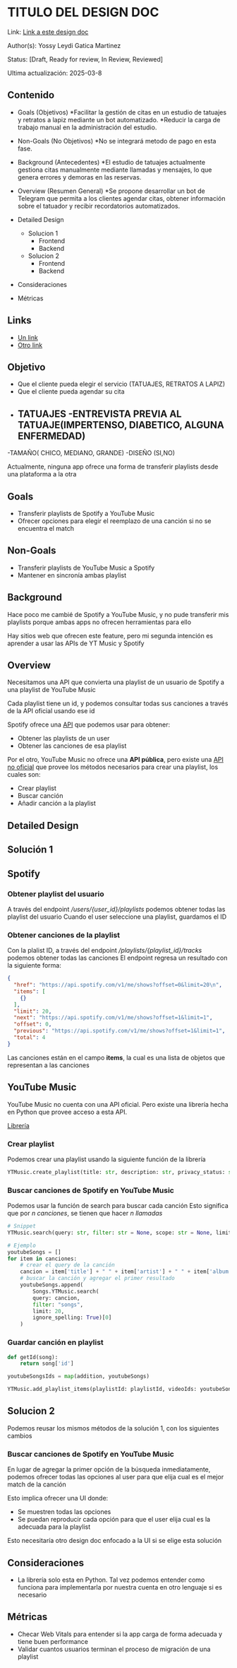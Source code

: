 # TITULO DEL DESIGN DOC
Link: [Link a este design doc](#)

Author(s): Yossy Leydi Gatica Martinez 

Status: [Draft, Ready for review, In Review, Reviewed]

Ultima actualización: 2025-03-8

## Contenido
- Goals (Objetivos)
*Facilitar la gestión de citas en un estudio de tatuajes y retratos a lapiz mediante un bot automatizado.
*Reducir la carga de trabajo manual en la administración del estudio.
- Non-Goals (No Objetivos)
*No se integrará metodo de pago en esta fase.

- Background (Antecedentes)
  *El estudio de tatuajes actualmente gestiona citas manualmente
  mediante llamadas y mensajes, lo que genera errores y demoras en las reservas.
  
- Overview (Resumen General)
*Se propone desarrollar un bot de Telegram que permita a los clientes agendar citas, obtener información sobre el tatuador y recibir recordatorios automatizados.

- Detailed Design
  - Solucion 1
    - Frontend
    - Backend
  - Solucion 2
    - Frontend
    - Backend
- Consideraciones
- Métricas

## Links
- [Un link](#)
- [Otro link](#)

## Objetivo
*  Que el cliente pueda elegir el servicio (TATUAJES, RETRATOS A LAPIZ)
*  Que el cliente pueda agendar su cita
*  TATUAJES
   -ENTREVISTA PREVIA AL TATUAJE(IMPERTENSO, DIABETICO, ALGUNA ENFERMEDAD)
   -
  -TAMAÑO( CHICO, MEDIANO, GRANDE)
  -DISEÑO (SI,NO)
   
  

Actualmente, ninguna app ofrece una forma de transferir playlists desde una plataforma a la otra

## Goals
- Transferir playlists de Spotify a YouTube Music
- Ofrecer opciones para elegir el reemplazo de una canción si no se encuentra el match
## Non-Goals
- Transferir playlists de YouTube Music a Spotify
- Mantener en sincronía ambas playlist

## Background
Hace poco me cambié de Spotify a YouTube Music, y no pude transferir mis playlists porque ambas apps no ofrecen herramientas para ello

Hay sitios web que ofrecen este feature, pero mi segunda intención es aprender a usar las APIs de YT Music y Spotify

## Overview
Necesitamos una API que convierta una playlist de un usuario de Spotify a una playlist de YouTube Music

Cada playlist tiene un id, y podemos consultar todas sus canciones a través de la API oficial usando ese id

Spotify ofrece una [API](https://developer.spotify.com/documentation/web-api/reference/#/operations/get-list-users-playlists) que podemos usar para obtener:
- Obtener las playlists de un user
- Obtener las canciones de esa playlist

Por el otro, YouTube Music no ofrece una **API pública**, pero existe una [API no oficial](https://ytmusicapi.readthedocs.io/en/latest/) que provee los métodos necesarios para crear una playlist, los cuales son:
- Crear playlist
- Buscar canción
- Añadir canción a la playlist

## Detailed Design

## Solución 1

## Spotify
### Obtener playlist del usuario
A través del endpoint */users/{user_id}/playlists* podemos obtener todas las playlist del usuario
Cuando el user seleccione una playlist, guardamos el ID

### Obtener canciones de la playlist
Con la plalist ID, a través del endpoint */playlists/{playlist_id}/tracks* podemos obtener todas las canciones
El endpoint regresa un resultado con la siguiente forma:
```json
{
  "href": "https://api.spotify.com/v1/me/shows?offset=0&limit=20\n",
  "items": [
    {}
  ],
  "limit": 20,
  "next": "https://api.spotify.com/v1/me/shows?offset=1&limit=1",
  "offset": 0,
  "previous": "https://api.spotify.com/v1/me/shows?offset=1&limit=1",
  "total": 4
}
```
Las canciones están en el campo **items**, la cual es una lista de objetos que representan a las canciones

## YouTube Music
YouTube Music no cuenta con una API oficial. Pero existe una librería hecha en Python que provee acceso a esta API.

[Librería](https://ytmusicapi.readthedocs.io/en/latest/)

### Crear playlist
Podemos crear una playlist usando la siguiente función de la librería

```python
YTMusic.create_playlist(title: str, description: str, privacy_status: str = 'PRIVATE', video_ids: List[T] = None, source_playlist: str = None) → Union[str, Dict[KT, VT]]
```

### Buscar canciones de Spotify en YouTube Music
Podemos usar la función de search para buscar cada canción
Esto significa que por *n canciones*, se tienen que hacer *n llamadas*

```python
# Snippet
YTMusic.search(query: str, filter: str = None, scope: str = None, limit: int = 20, ignore_spelling: bool = False) → List[Dict[KT, VT]]
```

```python
# Ejemplo
youtubeSongs = []
for item in canciones:
    # crear el query de la canción
    cancion = item['title'] + " " + item['artist'] + " " + item['album']
    # buscar la canción y agregar el primer resultado
    youtubeSongs.append(
        Songs.YTMusic.search(
        query: cancion,
        filter: "songs",
        limit: 20,
        ignore_spelling: True)[0]
    )
```

### Guardar canción en playlist

```python
def getId(song):
    return song['id']

youtubeSongsIds = map(addition, youtubeSongs)

YTMusic.add_playlist_items(playlistId: playlistId, videoIds: youtubeSongsIds, source_playlist: None, duplicates: False)
```

## Solucion 2
Podemos reusar los mismos métodos de la solución 1, con los siguientes cambios

### Buscar canciones de Spotify en YouTube Music
En lugar de agregar la primer opción de la búsqueda inmediatamente, podemos ofrecer todas las opciones al user para que elija cual es el mejor match de la canción

Esto implica ofrecer una UI donde:
- Se muestren todas las opciones
- Se puedan reproducir cada opción para que el user elija cual es la adecuada para la playlist

Esto necesitaría otro design doc enfocado a la UI si se elige esta solución

## Consideraciones
- La librería solo esta en Python. Tal vez podemos entender como funciona para implementarla por nuestra cuenta en otro lenguaje si es necesario

## Métricas
- Checar Web Vitals para entender si la app carga de forma adecuada y tiene buen performance
- Validar cuantos usuarios terminan el proceso de migración de una playlist
